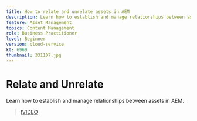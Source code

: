 ```yaml
---
title: How to relate and unrelate assets in AEM
description: Learn how to establish and manage relationships between assets in AEM.
feature: Asset Management
topics: Content Management
role: Business Practitioner
level: Beginner
version: cloud-service
kt: 6969
thumbnail: 331107.jpg
---
```


# Relate and Unrelate 

Learn how to establish and manage relationships between assets in AEM.

>[!VIDEO](https://video.tv.adobe.com/v/331107/?quality=12&learn=on&hidetitle=true)